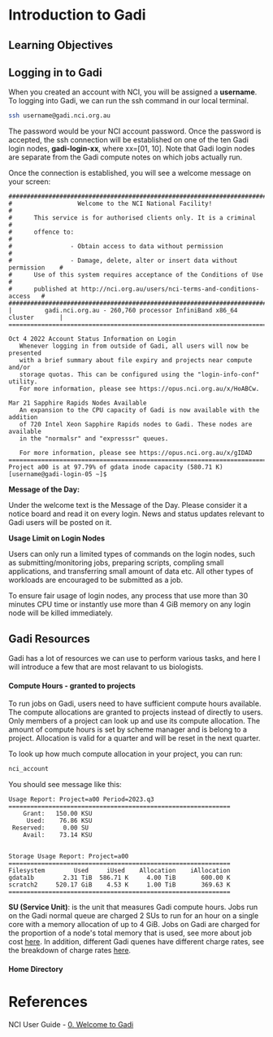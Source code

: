# Introduction to Gadi

## Learning Objectives 

## Logging in to Gadi

When you created an account with NCI, you will be assigned a __username__. To logging into Gadi, we can run the ssh command in our local terminal.

```sh
ssh username@gadi.nci.org.au 
```

The password would be your NCI account password. Once the password is accepted, the ssh connection will be established on one of the ten Gadi login nodes, __gadi-login-xx__, where xx=[01, 10]. Note that Gadi login nodes are separate from the Gadi compute notes on which jobs actually run. 

Once the connection is established, you will see a welcome message on your screen:

```
###############################################################################
#                  Welcome to the NCI National Facility!                      #
#      This service is for authorised clients only. It is a criminal          #
#      offence to:                                                            #
#                - Obtain access to data without permission                   #
#                - Damage, delete, alter or insert data without permission    #
#      Use of this system requires acceptance of the Conditions of Use        #
#      published at http://nci.org.au/users/nci-terms-and-conditions-access   #
###############################################################################
|         gadi.nci.org.au - 260,760 processor InfiniBand x86_64 cluster       |
===============================================================================

Oct 4 2022 Account Status Information on Login
   Whenever logging in from outside of Gadi, all users will now be presented
   with a brief summary about file expiry and projects near compute and/or
   storage quotas. This can be configured using the "login-info-conf" utility.
   For more information, please see https://opus.nci.org.au/x/HoABCw.

Mar 21 Sapphire Rapids Nodes Available
   An expansion to the CPU capacity of Gadi is now available with the addition
   of 720 Intel Xeon Sapphire Rapids nodes to Gadi. These nodes are available
   in the "normalsr" and "expresssr" queues.

   For more information, please see https://opus.nci.org.au/x/gIDAD
===============================================================================
Project a00 is at 97.79% of gdata inode capacity (580.71 K)
[username@gadi-login-05 ~]$ 
```

__Message of the Day:__

Under the welcome text is the Message of the Day. Please consider it a notice board and read it on every login. News and status updates relevant to Gadi users will be posted on it. 

__Usage Limit on Login Nodes__

Users can only run a limited types of commands on the login nodes, such as submitting/monitoring jobs, preparing scripts, compling small applications, and transferring small amount of data etc. All other types of workloads are encouraged to be submitted as a job. 

To ensure fair usage of login nodes, any process that use more than 30 minutes CPU time or instantly use more than 4 GiB memory on any login node will be killed immediately. 

## Gadi Resources 

Gadi has a lot of resources we can use to perform various tasks, and here I will introduce a few that are most relavant to us biologists. 

#### Compute Hours - granted to projects 

To run jobs on Gadi, users need to have sufficient compute hours available. The compute allocations are granted to projects instead of directly to users. Only members of a project can look up and use its compute allocation. The amount of compute hours is set by scheme manager and is belong to a project. Allocation is valid for a quarter and will be reset in the next quarter. 

To look up how much compute allocation in your project, you can run:

```sh
nci_account 
```

You should see message like this:

```
Usage Report: Project=a00 Period=2023.q3
=============================================================
    Grant:   150.00 KSU
     Used:    76.86 KSU
 Reserved:     0.00 SU
    Avail:    73.14 KSU


Storage Usage Report: Project=a00
=============================================================
Filesystem        Used     iUsed    Allocation    iAllocation
gdata1b        2.31 TiB  586.71 K     4.00 TiB       600.00 K
scratch2     520.17 GiB    4.53 K     1.00 TiB       369.63 K
=============================================================
```

__SU (Service Unit)__: is the unit that measures Gadi compute hours. Jobs run on the Gadi normal queue are charged 2 SUs to run for an hour on a single core with a memory allocation of up to 4 GiB. Jobs on Gadi are charged for the proportion of a node's total memory that is used, see more about job cost [here](https://opus.nci.org.au/display/Help/2.2+Job+Cost+Examples). In addition, different Gadi quenes have different charge rates, see the breakdown of charge rates [here](https://opus.nci.org.au/display/Help/Queue+Structure). 

#### Home Directory 



















# References 

NCI User Guide - [0. Welcome to Gadi](https://opus.nci.org.au/display/Help/0.+Welcome+to+Gadi) 



